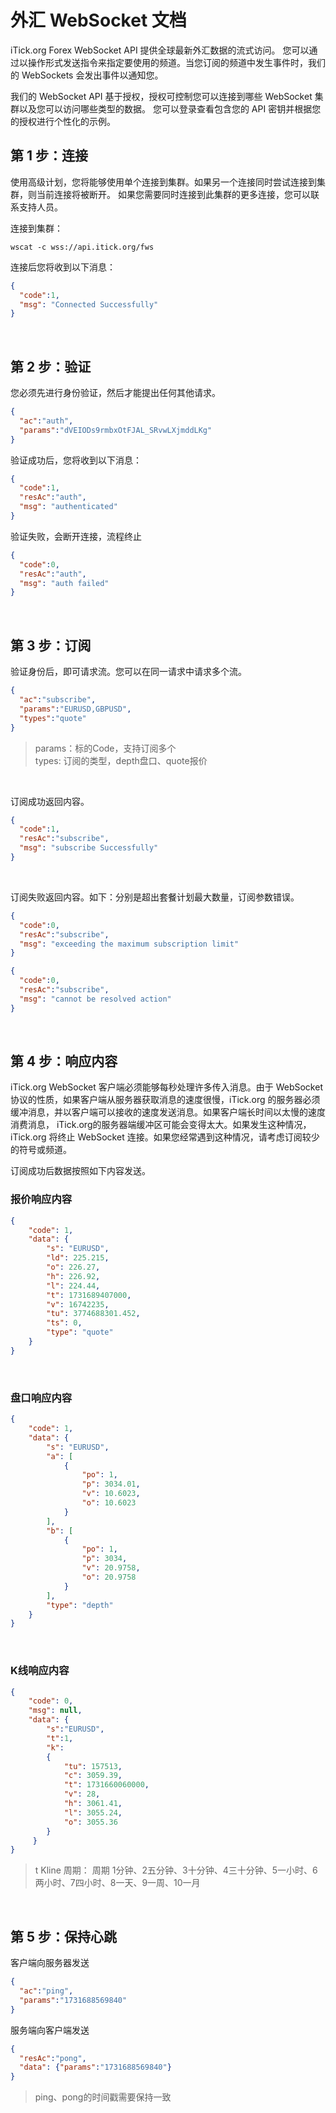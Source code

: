# 外汇 WebSocket 文档

iTick.org Forex WebSocket API 提供全球最新外汇数据的流式访问。 您可以通过以操作形式发送指令来指定要使用的频道。当您订阅的频道中发生事件时，我们的 WebSockets 会发出事件以通知您。

我们的 WebSocket API 基于授权，授权可控制您可以连接到哪些 WebSocket 集群以及您可以访问哪些类型的数据。 您可以登录查看包含您的 API 密钥并根据您的授权进行个性化的示例。

## 第 1 步：连接

使用高级计划，您将能够使用单个连接到集群。如果另一个连接同时尝试连接到集群，则当前连接将被断开。 如果您需要同时连接到此集群的更多连接，您可以联系支持人员。

连接到集群：

```shell
wscat -c wss://api.itick.org/fws
```

连接后您将收到以下消息：

```json json
{
  "code":1,
  "msg": "Connected Successfully"
}
```

<br />

## 第 2 步：验证

您必须先进行身份验证，然后才能提出任何其他请求。

```json
{
  "ac":"auth",
  "params":"dVEIODs9rmbxOtFJAL_SRvwLXjmddLKg"
}
```

验证成功后，您将收到以下消息：

```json
{
  "code":1,
  "resAc":"auth",
  "msg": "authenticated"
}
```

验证失败，会断开连接，流程终止

```json
{
  "code":0,
  "resAc":"auth",
  "msg": "auth failed"
}
```

<br />

## 第 3 步：订阅

验证身份后，即可请求流。您可以在同一请求中请求多个流。

```json
{
  "ac":"subscribe",
  "params":"EURUSD,GBPUSD",
  "types":"quote"
}
```

> params：标的Code，支持订阅多个  
> types: 订阅的类型，depth盘口、quote报价

<br />

订阅成功返回内容。

```json
{
  "code":1,
  "resAc":"subscribe",
  "msg": "subscribe Successfully"
}
```

<br />

订阅失败返回内容。如下：分别是超出套餐计划最大数量，订阅参数错误。

```json
{
  "code":0,
  "resAc":"subscribe",
  "msg": "exceeding the maximum subscription limit"
}
```

```json
{
  "code":0,
  "resAc":"subscribe",
  "msg": "cannot be resolved action"
}
```

<br />

## 第 4 步：响应内容

iTick.org WebSocket 客户端必须能够每秒处理许多传入消息。由于 WebSocket 协议的性质，如果客户端从服务器获取消息的速度很慢，iTick.org 的服务器必须缓冲消息，并以客户端可以接收的速度发送消息。如果客户端长时间以太慢的速度消费消息， iTick.org的服务器端缓冲区可能会变得太大。如果发生这种情况，iTick.org 将终止 WebSocket 连接。如果您经常遇到这种情况，请考虑订阅较少的符号或频道。

订阅成功后数据按照如下内容发送。

### 报价响应内容

```json
{
    "code": 1,
    "data": {
        "s": "EURUSD",
        "ld": 225.215,
        "o": 226.27,
        "h": 226.92,
        "l": 224.44,
        "t": 1731689407000,
        "v": 16742235,
        "tu": 3774688301.452,
        "ts": 0,
        "type": "quote"
    }
}
```

<br />

### 盘口响应内容

```json
{
    "code": 1,
    "data": {
        "s": "EURUSD",
        "a": [
            {
                "po": 1,
                "p": 3034.01,
                "v": 10.6023,
                "o": 10.6023
            }
        ],
        "b": [
            {
                "po": 1,
                "p": 3034,
                "v": 20.9758,
                "o": 20.9758
            }
        ],
        "type": "depth"
    }
}
```

<br />

### K线响应内容

```json
{
    "code": 0,
    "msg": null,
    "data": {
        "s":"EURUSD",
        "t":1,
        "k":
        {
            "tu": 157513,
            "c": 3059.39,
            "t": 1731660060000,
            "v": 28,
            "h": 3061.41,
            "l": 3055.24,
            "o": 3055.36
        }
     }
}
```

> t Kline 周期： 周期 1分钟、2五分钟、3十分钟、4三十分钟、5一小时、6两小时、7四小时、8一天、9一周、10一月

<br />

## 第 5 步：保持心跳

客户端向服务器发送

```json
{
  "ac":"ping",
  "params":"1731688569840"
}
```

服务端向客户端发送

```json
{
  "resAc":"pong",
  "data": {"params":"1731688569840"}
}
```

> ping、pong的时间戳需要保持一致
